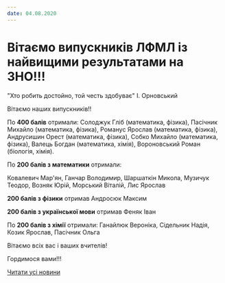 ```yaml
---
date: 04.08.2020
---
```

# Вітаємо випускників ЛФМЛ із найвищими результатами на ЗНО!!!

"Хто робить достойно, той честь здобуває" І. Орновський

Вітаємо наших випускників!!

По **400 балів** отримали: Солоджук Гліб (математика, фізика), Пасічник Михайло (математика, фізика), Романус Ярослав (математика, фізика), Андрусишин Орест (математика, фізика), Собко Михайло (математика, фізика), Валець Богдан (математика, хімія), Вороновський Роман (біологія, хімія).

По **200 балів з математики** отримали:

Ковалевич Мар'ян, Ганчар Володимир, Шаршаткін Микола, Музичук Теодор, Возняк Юрій, Морський Віталій, Лис Ярослав

**200 балів з фізики** отримав Андросюк Максим

**200 балів з української мови** отримав Феняк Іван

По **200 балів з хімії** отримали: Ганайлюк Вероніка, Сідельник Надія, Козик Ярослав, Пасічник Ольга

Вітаємо всіх вас і ваших вчителів!

Гордимося вами!!!

[Читати усі новини](/news)
